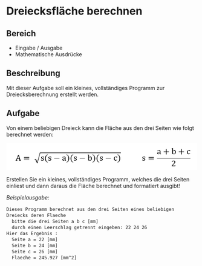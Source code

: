 # Dreiecksfläche berechnen

## Bereich

* Eingabe / Ausgabe
* Mathematische Ausdrücke

## Beschreibung

Mit dieser Aufgabe soll ein kleines, vollständiges Programm zur Dreiecksberechnung erstellt werden.

## Aufgabe

Von einem beliebigen Dreieck kann die Fläche aus den drei Seiten wie folgt berechnet werden:

![Berechnung](images/berechnung.PNG)

Erstellen Sie ein kleines, vollständiges Programm, welches die drei Seiten einliest und dann daraus die Fläche berechnet und formatiert ausgibt!

*Beispielausgabe:*

```none
Dieses Programm berechnet aus den drei Seiten eines beliebigen Dreiecks deren Flaeche
  bitte die drei Seiten a b c [mm]
  durch einen Leerschlag getrennt eingeben: 22 24 26
Hier das Ergebnis :
  Seite a = 22 [mm]
  Seite b = 24 [mm]
  Seite c = 26 [mm]
  Flaeche = 245.927 [mm^2]
```
